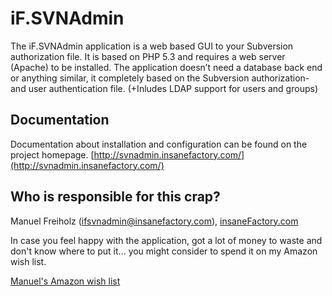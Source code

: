 iF.SVNAdmin
===========
The iF.SVNAdmin application is a web based GUI to your Subversion authorization 
file. It is based on PHP 5.3 and requires a web server (Apache) to be installed. 
The application doesn’t need a database back end or anything similar, it 
completely based on the Subversion authorization- and user authentication file. 
(+Inludes LDAP support for users and groups)


Documentation
-------------
Documentation about installation and configuration can be found on the project homepage.
[http://svnadmin.insanefactory.com/](http://svnadmin.insanefactory.com/)


Who is responsible for this crap?
---------------------------------
Manuel Freiholz (<ifsvnadmin@insanefactory.com>), [insaneFactory.com](http://www.insanefactory.com/)

In case you feel happy with the application, got a lot of money to waste and don't know where to put it... you might consider to spend it on my Amazon wish list.

[Manuel's Amazon wish list](http://www.amazon.de/registry/wishlist/JPUP61UZKHQ0)
